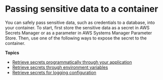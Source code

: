 # Passing sensitive data to a container<a name="specifying-sensitive-data"></a>

You can safely pass sensitive data, such as credentials to a database, into your container\. To start, first store the sensitive data as a secret in AWS Secrets Manager or as a parameter in AWS Systems Manager Parameter Store\. Then, use one of the following ways to expose the secret to the container\.

**Topics**
+ [Retrieve secrets programmatically through your application](secrets-app.md)
+ [Retrieve secrets through environment variables](secrets-envvar.md)
+ [Retrieve secrets for logging configuration](secrets-logconfig.md)